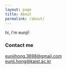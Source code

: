 ```yaml
---
layout: page
title: About
permalink: /about/
---
```


hi, i'm eunji!

<!-- ### More Information
 -->

### Contact me

[eunjihong.3698@gmail.com](mailto:eunjihong.3698@gmail.com)  
[eunji.hong@kaist.ac.kr](mailto:eunji.hong@kaist.ac.kr)